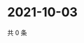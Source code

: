 # 2021-10-03

共 0 条

<!-- BEGIN WEIBO -->
<!-- 最后更新时间 Sun Oct 03 2021 13:07:16 GMT+0800 (China Standard Time) -->

<!-- END WEIBO -->
